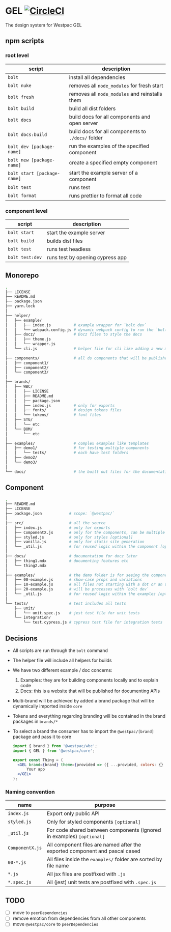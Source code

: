 # GEL [![CircleCI](https://circleci.com/gh/WestpacGEL/GEL/tree/master.svg?style=svg)](https://circleci.com/gh/WestpacGEL/GEL/tree/master)

The design system for Westpac GEL

## npm scripts

### root level

| script                      | description                                       |
| --------------------------- | ------------------------------------------------- |
| `bolt`                      | install all dependencies                          |
| `bolt nuke`                 | removes all `node_modules` for fresh start        |
| `bolt fresh`                | removes all `node_modules` and reinstalls them    |
| `bolt build`                | build all dist folders                            |
| `bolt docs`                 | build docs for all components and open server     |
| `bolt docs:build`           | build docs for all components to `./docs/` folder |
| `bolt dev [package-name]`   | run the examples of the specified component       |
| `bolt new [package-name]`   | create a specified empty component                |
| `bolt start [package-name]` | start the example server of a component           |
| `bolt test`                 | runs test                                         |
| `bolt format`               | runs prettier to format all code                  |

### component level

| script          | description                      |
| --------------- | -------------------------------- |
| `bolt start`    | start the example server         |
| `bolt build`    | builds dist files                |
| `bolt test`     | runs test headless               |
| `bolt test:dev` | runs test by opening cypress app |

## Monorepo

```sh
.
├── LICENSE
├── README.md
├── package.json
├── yarn.lock
│
├── helper/
│   ├── example/
│   │   ├── index.js          # example wrapper for `bolt dev`
│   │   └── webpack.config.js # dynamic webpack config to run the `bolt dev` task
│   ├── docz/                 # Docz files to style the docs
│   │   ├── theme.js
│   │   └── wrapper.js
│   └── cli.js                # helper file for cli like adding a new module
│
├── components/               # all ds components that will be published
│   ├── component1/
│   ├── component2/
│   └── component3/
│
├── brands/
│   ├── WBC/
│   │   ├── LICENSE
│   │   ├── README.md
│   │   ├── package.json
│   │   ├── index.js          # only for exports
│   │   ├── fonts/            # design tokens files
│   │   └── tokens/           # font files
│   ├── STG/
│   │   └── etc
│   └── BOM/
│       └── etc
│
├── examples/                 # complex examples like templates
│   ├── demo1/                # for testing multiple components
│   │   └── tests/            # each have test folders
│   ├── demo2/
│   └── demo3/
│
└── docs/                     # the built out files for the documentation
```

## Component

```sh
.
├── README.md
├── LICENSE
├── package.json            # scope: `@westpac/`
│
├── src/                    # all the source
│   ├── index.js            # only for exports
│   ├── ComponentX.js       # only for the components, can be multiple files
│   ├── styled.js           # only for styles [optional]
│   ├── vanilla.js          # only for static site generation
│   └── _util.js            # for reused logic within the component [optional]
│
├── docs/                   # documentation for docz later
│   ├── thing1.mdx          # documenting features etc
│   └── thing2.mdx
│
├── examples/               # the demo folder is for seeing the components in action
│   ├── 00-example.js       # show-case props and variations
│   ├── 10-example.js       # all files not starting with a dot or an underscore
│   ├── 20-example.js       # will be processes with `bolt dev`
│   └── _util.js            # for reused logic within the examples [optional]
│
└── tests/                  # test includes all tests
    ├── unit/
    │   └── unit.spec.js    # jest test file for unit tests
    └── integration/
        └── test.cypress.js # cypress test file for integration tests
```

## Decisions

- All scripts are run through the `bolt` command
- The helper file will include all helpers for builds
- We have two different example / doc concerns:
  1. Examples: they are for building components locally and to explain code
  1. Docs: this is a website that will be published for documenting APIs
- Multi-brand will be achieved by added a brand package that will be dynamically imported inside `core`
- Tokens and everything regarding branding will be contained in the brand packages in `brands/*`
- To select a brand the consumer has to import the `@westpac/[brand]` package and pass it to core

  ```jsx
  import { brand } from '@westpac/wbc';
  import { GEL } from '@westpac/core';

  export const Thing = (
  	<GEL brand={brand} theme={provided => ({ ...provided, colors: {} })}>
  		Your app
  	</GEL>
  );
  ```

### Naming convention

| name            | purpose                                                                     |
| --------------- | --------------------------------------------------------------------------- |
| `index.js`      | Export only public API                                                      |
| `styled.js`     | Only for styled components `[optional]`                                     |
| `_util.js`      | For code shared between components (ignored in examples) `[optional]`       |
| `ComponentX.js` | All component files are named after the exported component and pascal cased |
| `00-*.js`       | All files inside the `examples/` folder are sorted by file name             |
| `*.js`          | All jsx files are postfixed with `.js`                                      |
| `*.spec.js`     | All (jest) unit tests are postfixed with `.spec.js`                         |

## TODO

- [ ] move to `peerDependencies`
- [ ] remove emotion from dependencies from all other components
- [ ] move `@westpac/core` to `peerDependencies`
